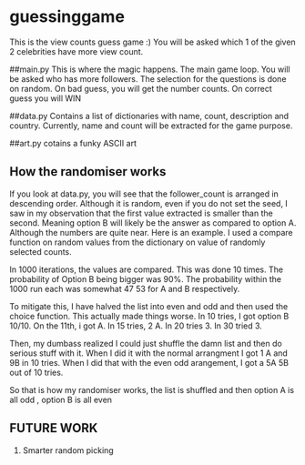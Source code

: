 # guessinggame

This is the view counts guess game :)
You will be asked which 1 of the given 2 celebrities have more view count.

##main.py
This is where the magic happens. The main game loop.
You will be asked who has more followers. 
The selection for the questions is done on random.
On bad guess, you will get the number counts.
On correct guess you will WIN

##data.py
Contains a list of dictionaries with name, count, description and country.
Currently, name and count will be extracted for the game purpose.

##art.py
cotains a funky ASCII art 


## How the randomiser works
If you look at data.py, you will see that the follower_count is arranged in descending order.
Although it is random, even if you do not set the seed, I saw in my observation that the
first value extracted is smaller than the second. Meaning option B will likely be the answer
as compared to option A. Although the numbers are quite near.
Here is an example.
I used a compare function on random values from the dictionary on value of randomly selected counts.

In 1000 iterations, the values are compared.
This was done 10 times.
The probability of Option B being bigger was 90%.
The probability within the 1000 run each was somewhat 47 53 for A and B respectively.

To mitigate this, I have halved the list into even and odd and then used the choice function.
This actually made things worse. In 10 tries, I got option B 10/10. On the 11th, i got A. 
In 15 tries, 2 A. In 20 tries 3. In 30 tried 3.

Then, my dumbass realized I could just shuffle the damn list and then do serious stuff with it.
When I did it with the normal arrangment I got 1 A and 9B in 10 tries.
When I did that with the even odd arangement, I got a 5A 5B out of 10 tries.

So that is how my randomiser works, the list is shuffled and then option A is all odd , option B is all even

## FUTURE WORK
1) Smarter random picking
